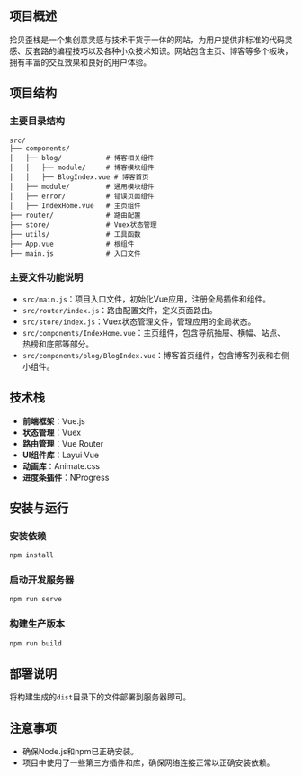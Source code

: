 ## 项目概述
拾贝歪栈是一个集创意灵感与技术干货于一体的网站，为用户提供非标准的代码灵感、反套路的编程技巧以及各种小众技术知识。网站包含主页、博客等多个板块，拥有丰富的交互效果和良好的用户体验。

## 项目结构
### 主要目录结构
```
src/
├── components/
│   ├── blog/           # 博客相关组件
│   │   ├── module/     # 博客模块组件
│   │   ├── BlogIndex.vue # 博客首页
│   ├── module/         # 通用模块组件
│   ├── error/          # 错误页面组件
│   ├── IndexHome.vue   # 主页组件
├── router/             # 路由配置
├── store/              # Vuex状态管理
├── utils/              # 工具函数
├── App.vue             # 根组件
├── main.js             # 入口文件
```

### 主要文件功能说明
- `src/main.js`：项目入口文件，初始化Vue应用，注册全局插件和组件。
- `src/router/index.js`：路由配置文件，定义页面路由。
- `src/store/index.js`：Vuex状态管理文件，管理应用的全局状态。
- `src/components/IndexHome.vue`：主页组件，包含导航抽屉、横幅、站点、热榜和底部等部分。
- `src/components/blog/BlogIndex.vue`：博客首页组件，包含博客列表和右侧小组件。

## 技术栈
- **前端框架**：Vue.js
- **状态管理**：Vuex
- **路由管理**：Vue Router
- **UI组件库**：Layui Vue
- **动画库**：Animate.css
- **进度条插件**：NProgress

## 安装与运行
### 安装依赖
```bash
npm install
```

### 启动开发服务器
```bash
npm run serve
```

### 构建生产版本
```bash
npm run build
```

## 部署说明
将构建生成的`dist`目录下的文件部署到服务器即可。

## 注意事项
- 确保Node.js和npm已正确安装。
- 项目中使用了一些第三方插件和库，确保网络连接正常以正确安装依赖。